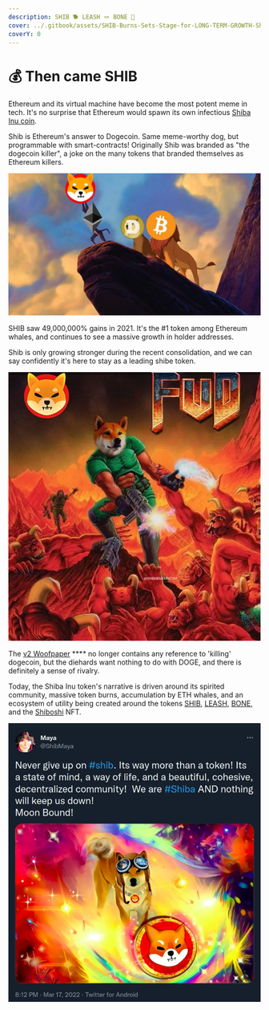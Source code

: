```yaml
---
description: SHIB 🐕 LEASH 🪢 BONE 🦴
cover: ../.gitbook/assets/SHIB-Burns-Sets-Stage-for-LONG-TERM-GROWTH-Shiba.webp
coverY: 0
---
```


# 💰 Then came SHIB

Ethereum and its virtual machine have become the most potent meme in tech. It's no surprise that Ethereum would spawn its own infectious [Shiba Inu coin](https://shibatoken.com).

Shib is Ethereum's answer to Dogecoin. Same meme-worthy dog, but programmable with smart-contracts! Originally Shib was branded as "the dogecoin killer", a joke on the many tokens that branded themselves as Ethereum killers.

![](<../.gitbook/assets/image_1_1.webp>)

SHIB saw 49,000,000% gains in 2021. It's the #1 token among Ethereum whales, and continues to see a massive growth in holder addresses.

Shib is only growing stronger during the recent consolidation, and we can say confidently it's here to stay as a leading shibe token.

![SHIB Meme Master](<../.gitbook/assets/image_6_1_1.webp>)

The [v2 Woofpaper](https://github.com/shytoshikusama/woofwoofpaper/raw/main/SHIBA\_INU\_WOOF\_WOOF.pdf) **** no longer contains any reference to 'killing' dogecoin, but the diehards want nothing to do with DOGE, and there is definitely a sense of rivalry.&#x20;

Today, the Shiba Inu token's narrative is driven around its spirited community, massive token burns, accumulation by ETH whales, and an ecosystem of utility being created around the tokens [SHIB](https://www.coingecko.com/en/coins/shiba-inu), [LEASH](https://www.coingecko.com/en/coins/doge-killer), [BONE](https://www.coingecko.com/en/coins/bone-shibaswap), and the [Shiboshi](https://shiboshis.shibaswap.com/#/) NFT.

![source](<../.gitbook/assets/image_11.webp>)
